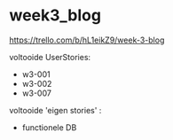 # week3_blog

https://trello.com/b/hL1eikZ9/week-3-blog

voltooide UserStories:
- w3-001
- w3-002
- w3-007

voltooide 'eigen stories' :
- functionele DB
